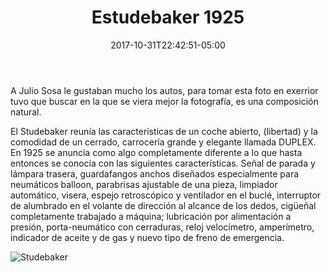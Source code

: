 ﻿---
title: "Estudebaker 1925"
description: "Exhibición del automóvil EstudebaKer y asdrs Feria del algodón 1925"
slug: "o"
image: pic22.jpg
keywords: ""
categories: 
    - ""
    - ""
date: 2017-10-31T22:42:51-05:00
draft: false
---
A Julio Sosa le gustaban mucho los autos, para tomar esta foto en exerrior tuvo que buscar en la que se viera mejor la fotografía, es una composición natural.

El Studebaker reunía las características de un coche abierto, (libertad) y la comodidad de un cerrado, carrocería grande y elegante llamada DUPLEX. En 1925 se anuncia como algo completamente diferente a lo que hasta entonces se conocía con las siguientes características. 
Señal de parada y lámpara trasera, guardafangos anchos diseñados especialmente para neumáticos balloon, parabrisas ajustable de una pieza, limpiador automático, visera, espejo retroscópico y ventilador en el buclé, interruptor de alumbrado en el volante de dirección al alcance de los dedos, cigüeñal completamente trabajado a máquina; lubricación por alimentación a presión, porta-neumático con cerraduras, reloj velocímetro, amperímetro, indicador de aceite y de gas y nuevo tipo de freno de emergencia.  


![Studebaker](https://claudiaguerreros.github.io/juliososa/img/pic22.jpg)
